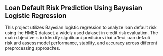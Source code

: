 ## Loan Default Risk Prediction Using Bayesian Logistic Regression

This project utilizes Bayesian logistic regression to analyze loan default risk using the HMEQ dataset, a widely used dataset in credit risk evaluation. The main objective is to identify significant predictors that affect loan default risk and assess model performance, stability, and accuracy across different preprocessing approaches.
